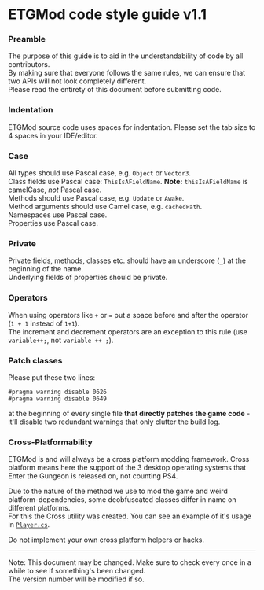 # ETGMod code style guide v1.1

### Preamble

The purpose of this guide is to aid in the understandability of code by all contributors.  
By making sure that everyone follows the same rules, we can ensure that two APIs will not look completely different.  
Please read the entirety of this document before submitting code.

### Indentation

ETGMod source code uses spaces for indentation. Please set the tab size to 4 spaces in your IDE/editor.

### Case

All types should use Pascal case, e.g. `Object` or `Vector3`.  
Class fields use Pascal case: `ThisIsAFieldName`. **Note:** `thisIsAFieldName` is camelCase, *not* Pascal case.  
Methods should use Pascal case, e.g. `Update` or `Awake`.  
Method arguments should use Camel case, e.g. `cachedPath`.  
Namespaces use Pascal case.  
Properties use Pascal case.

### Private

Private fields, methods, classes etc. should have an underscore (`_`) at the beginning of the name.  
Underlying fields of properties should be private.

### Operators

When using operators like `+` or `=` put a space before and after the operator (`1 + 1` instead of `1+1`).  
The increment and decrement operators are an exception to this rule (use `variable++;`, not `variable ++ ;`).

### Patch classes

Please put these two lines:

```
#pragma warning disable 0626
#pragma warning disable 0649
```

at the beginning of every single file **that directly patches the game code** - it'll disable two redundant warnings that only clutter the build log.

### Cross-Platformability

ETGMod is and will always be a cross platform modding framework.
Cross platform means here the support of the 3 desktop operating systems that Enter the Gungeon is released on, not counting PS4.

Due to the nature of the method we use to mod the game and weird platform-dependencies, some deobfuscated classes differ in name on different platforms.  
For this the Cross utility was created. You can see an example of it's usage in [`Player.cs`](Assembly-CSharp.Base.mm/src/Core/Player.cs).

Do not implement your own cross platform helpers or hacks.

---

Note: This document may be changed. Make sure to check every once in a while to see if something's been changed.  
The version number will be modified if so.

